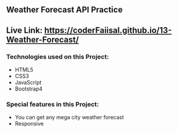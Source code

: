## Weather Forecast API Practice

## Live Link: https://coderFaiisal.github.io/13-Weather-Forecast/

### Technologies used on this Project:

- HTML5
- CSS3
- JavaScript
- Bootstrap4

### Special features in this Project:

- You can get any mega city weather forecast
- Responsive

